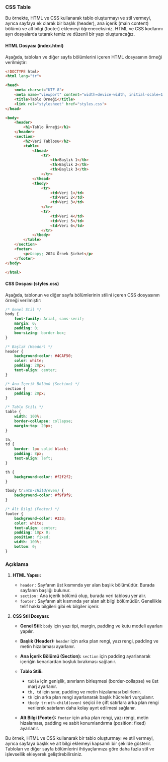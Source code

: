 ### CSS Table

Bu örnekte, HTML ve CSS kullanarak tablo oluşturmayı ve stil vermeyi, ayrıca sayfaya ek olarak bir başlık (header), ana içerik (main content) bölümü ve alt bilgi (footer) eklemeyi öğreneceksiniz. HTML ve CSS kodlarını ayrı dosyalarda tutarak temiz ve düzenli bir yapı oluşturacağız.

#### HTML Dosyası (index.html)

Aşağıda, tabloları ve diğer sayfa bölümlerini içeren HTML dosyasının örneği verilmiştir:

```html
<!DOCTYPE html>
<html lang="tr">

<head>
    <meta charset="UTF-8">
    <meta name="viewport" content="width=device-width, initial-scale=1.0">
    <title>Tablo Örneği</title>
    <link rel="stylesheet" href="styles.css">
</head>

<body>
    <header>
        <h1>Tablo Örneği</h1>
    </header>
    <section>
        <h2>Veri Tablosu</h2>
        <table>
            <thead>
                <tr>
                    <th>Başlık 1</th>
                    <th>Başlık 2</th>
                    <th>Başlık 3</th>
                </tr>
            </thead>
            <tbody>
                <tr>
                    <td>Veri 1</td>
                    <td>Veri 2</td>
                    <td>Veri 3</td>
                </tr>
                <tr>
                    <td>Veri 4</td>
                    <td>Veri 5</td>
                    <td>Veri 6</td>
                </tr>
            </tbody>
        </table>
    </section>
    <footer>
        <p>&copy; 2024 Örnek Şirket</p>
    </footer>
</body>

</html>
```

#### CSS Dosyası (styles.css)

Aşağıda, tablonun ve diğer sayfa bölümlerinin stilini içeren CSS dosyasının örneği verilmiştir:

```css
/* Genel Stil */
body {
    font-family: Arial, sans-serif;
    margin: 0;
    padding: 0;
    box-sizing: border-box;
}

/* Başlık (Header) */
header {
    background-color: #4CAF50;
    color: white;
    padding: 20px;
    text-align: center;
}

/* Ana İçerik Bölümü (Section) */
section {
    padding: 20px;
}

/* Tablo Stili */
table {
    width: 100%;
    border-collapse: collapse;
    margin-top: 20px;
}

th,
td {
    border: 1px solid black;
    padding: 8px;
    text-align: left;
}

th {
    background-color: #f2f2f2;
}

tbody tr:nth-child(even) {
    background-color: #f9f9f9;
}

/* Alt Bilgi (Footer) */
footer {
    background-color: #333;
    color: white;
    text-align: center;
    padding: 10px 0;
    position: fixed;
    width: 100%;
    bottom: 0;
}
```

### Açıklama

1. **HTML Yapısı:** 
   - `header` : Sayfanın üst kısmında yer alan başlık bölümüdür. Burada sayfanın başlığı bulunur.
   - `section` : Ana içerik bölümü olup, burada veri tablosu yer alır.
   - `footer` : Sayfanın alt kısmında yer alan alt bilgi bölümüdür. Genellikle telif hakkı bilgileri gibi ek bilgiler içerir.

2. **CSS Stil Dosyası:** 
   - **Genel Stil:** `body` için yazı tipi, margin, padding ve kutu modeli ayarları yapılır.
   - **Başlık (Header):** `header` için arka plan rengi, yazı rengi, padding ve metin hizalaması ayarlanır.
   - **Ana İçerik Bölümü (Section):** `section` için padding ayarlanarak içeriğin kenarlardan boşluk bırakması sağlanır.
   - **Tablo Stili:** 

     - `table` için genişlik, sınırların birleşmesi (border-collapse) ve üst marj ayarlanır.
     - `th, td` için sınır, padding ve metin hizalaması belirlenir.
     - `th` için arka plan rengi ayarlanarak başlık hücreleri vurgulanır.
     - `tbody tr:nth-child(even)` seçici ile çift satırlara arka plan rengi verilerek satırların daha kolay ayırt edilmesi sağlanır.

   - **Alt Bilgi (Footer):** `footer` için arka plan rengi, yazı rengi, metin hizalaması, padding ve sabit konumlandırma (position: fixed) ayarlanır.

Bu örnek, HTML ve CSS kullanarak bir tablo oluşturmayı ve stil vermeyi, ayrıca sayfaya başlık ve alt bilgi eklemeyi kapsamlı bir şekilde gösterir. Tabloları ve diğer sayfa bölümlerini ihtiyaçlarınıza göre daha fazla stil ve işlevsellik ekleyerek geliştirebilirsiniz.
